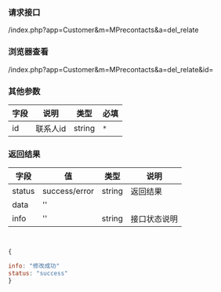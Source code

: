
### **请求接口**
/index.php?app=Customer&m=MPrecontacts&a=del_relate


### **浏览器查看**
/index.php?app=Customer&m=MPrecontacts&a=del_relate&id=



### **其他参数**
|字段       |说明            |类型    |必填           |
| --------- |--------      |--------|--------       |
|id     |联系人id | string | `*`         |


### **返回结果**
|字段       |值             |类型    |说明           |
| --------- |--------      |--------|--------       |
|status     |success/error |string |返回结果         |
|data       |    ''          |         ||
|info       | '' | string | 接口状态说明  |

``` javascript


{

info: "修改成功"
status: "success"
}
